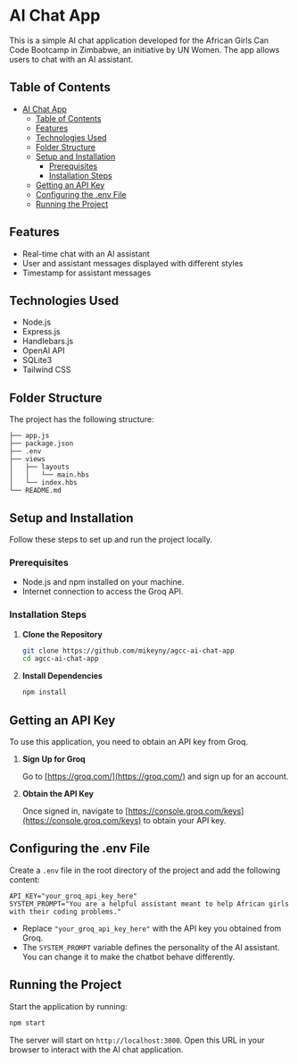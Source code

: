 # AI Chat App

This is a simple AI chat application developed for the African Girls Can Code Bootcamp in Zimbabwe, an initiative by UN Women. The app allows users to chat with an AI assistant.

## Table of Contents
- [AI Chat App](#ai-chat-app)
  - [Table of Contents](#table-of-contents)
  - [Features](#features)
  - [Technologies Used](#technologies-used)
  - [Folder Structure](#folder-structure)
  - [Setup and Installation](#setup-and-installation)
    - [Prerequisites](#prerequisites)
    - [Installation Steps](#installation-steps)
  - [Getting an API Key](#getting-an-api-key)
  - [Configuring the .env File](#configuring-the-env-file)
  - [Running the Project](#running-the-project)

## Features
- Real-time chat with an AI assistant
- User and assistant messages displayed with different styles
- Timestamp for assistant messages

## Technologies Used
- Node.js
- Express.js
- Handlebars.js
- OpenAI API
- SQLite3
- Tailwind CSS

## Folder Structure

The project has the following structure:

```
├── app.js
├── package.json
├── .env
├── views
│   ├── layouts
│   │   └── main.hbs
│   └── index.hbs
└── README.md
```

## Setup and Installation

Follow these steps to set up and run the project locally.

### Prerequisites

- Node.js and npm installed on your machine.
- Internet connection to access the Groq API.

### Installation Steps

1. **Clone the Repository**

   ```bash
   git clone https://github.com/mikeyny/agcc-ai-chat-app
   cd agcc-ai-chat-app
   ```

2. **Install Dependencies**

   ```bash
   npm install
   ```

## Getting an API Key

To use this application, you need to obtain an API key from Groq.

1. **Sign Up for Groq**

   Go to [https://groq.com/](https://groq.com/) and sign up for an account.

2. **Obtain the API Key**

   Once signed in, navigate to [https://console.groq.com/keys](https://console.groq.com/keys) to obtain your API key.

## Configuring the .env File

Create a `.env` file in the root directory of the project and add the following content:

```
API_KEY="your_groq_api_key_here"
SYSTEM_PROMPT="You are a helpful assistant meant to help African girls with their coding problems."
```

- Replace `"your_groq_api_key_here"` with the API key you obtained from Groq.
- The `SYSTEM_PROMPT` variable defines the personality of the AI assistant. You can change it to make the chatbot behave differently.

## Running the Project

Start the application by running:

```bash
npm start
```

The server will start on `http://localhost:3000`. Open this URL in your browser to interact with the AI chat application.




